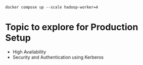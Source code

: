 
```shell
docker compose up --scale hadoop-worker=4
```


# Topic to explore for Production Setup
- High Availability
- Security and Authentication using Kerberos
